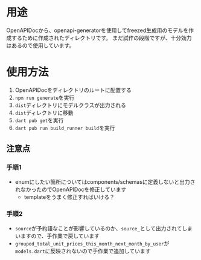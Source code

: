 # 用途
OpenAPIDocから、openapi-generatorを使用してfreezed生成用のモデルを作成するために作成されたディレクトリです。
まだ試作の段階ですが、十分効力はあるので使用しています。

# 使用方法
1. OpenAPIDocをディレクトリのルートに配置する
2. `npm run generate`を実行
3. `dist`ディレクトリにモデルクラスが出力される
4. `dist`ディレクトリに移動
5. `dart pub get`を実行
6. `dart pub run build_runner build`を実行

## 注意点
### 手順1
- enumにしたい箇所についてはcomponents/schemasに定義しないと出力されなかったのでOpenAPIDocを修正しています
    - templateをうまく修正すればいける？
### 手順2
- `source`が予約語なことが影響しているのか、`source_`として出力されてしまいますので、手作業で戻しています
- `grouped_total_unit_prices_this_month_next_month_by_user`が`models.dart`に反映されないので手作業で追加しています